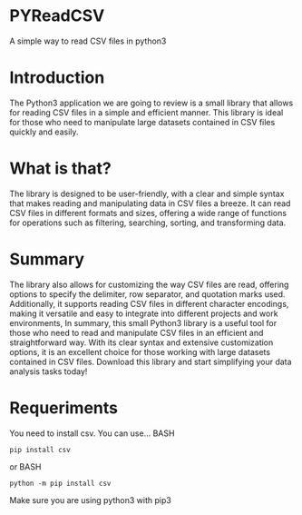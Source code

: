 # PYReadCSV
A simple way to read CSV files in python3

# Introduction
The Python3 application we are going to review is a small library that allows for reading CSV files in a simple and efficient manner. This library is ideal for those who need to manipulate large datasets contained in CSV files quickly and easily.

# What is that?
The library is designed to be user-friendly, with a clear and simple syntax that makes reading and manipulating data in CSV files a breeze. It can read CSV files in different formats and sizes, offering a wide range of functions for operations such as filtering, searching, sorting, and transforming data.

# Summary
The library also allows for customizing the way CSV files are read, offering options to specify the delimiter, row separator, and quotation marks used. Additionally, it supports reading CSV files in different character encodings, making it versatile and easy to integrate into different projects and work environments,
In summary, this small Python3 library is a useful tool for those who need to read and manipulate CSV files in an efficient and straightforward way. With its clear syntax and extensive customization options, it is an excellent choice for those working with large datasets contained in CSV files. Download this library and start simplifying your data analysis tasks today!

# Requeriments
You need to install csv. You can use...
BASH
```
pip install csv
```
or
BASH
```
python -m pip install csv
```
Make sure you are using python3 with pip3
